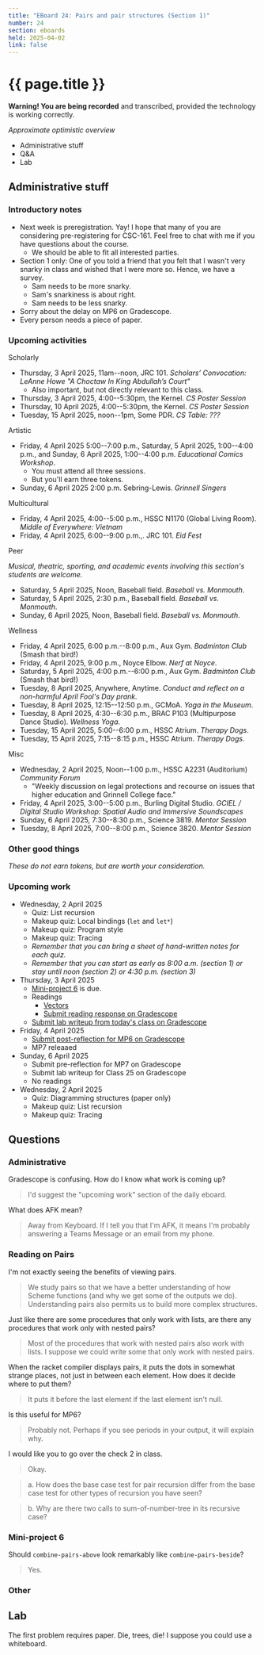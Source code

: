 ```yaml
---
title: "EBoard 24: Pairs and pair structures (Section 1)"
number: 24
section: eboards
held: 2025-04-02
link: false
---
```

# {{ page.title }}

**Warning! You are being recorded** and transcribed, provided the technology
is working correctly.

_Approximate optimistic overview_

* Administrative stuff 
* Q&A
* Lab

Administrative stuff
--------------------

### Introductory notes

* Next week is preregistration. Yay! I hope that many of you are
  considering pre-registering for CSC-161. Feel free to chat with me
  if you have questions about the course.
    * We should be able to fit all interested parties.
* Section 1 only: One of you told a friend that you felt that I wasn't
  very snarky in class and wished that I were more so. Hence, we have
  a survey.
    * Sam needs to be more snarky.
    * Sam's snarkiness is about right.
    * Sam needs to be less snarky.
* Sorry about the delay on MP6 on Gradescope.
* Every person needs a piece of paper.

### Upcoming activities

Scholarly

* Thursday, 3 April 2025, 11am--noon, JRC 101.
  _Scholars’ Convocation: LeAnne Howe
  "A Choctaw In King Abdullah’s Court"_
    * Also important, but not directly relevant to this class.
* Thursday, 3 April 2025, 4:00--5:30pm, the Kernel.
  _CS Poster Session_
* Thursday, 10 April 2025, 4:00--5:30pm, the Kernel.
  _CS Poster Session_
* Tuesday, 15 April 2025, noon--1pm, Some PDR.
  _CS Table: ???_

Artistic

* Friday, 4 April 2025 5:00--7:00 p.m., Saturday, 5 April 2025, 1:00--4:00 p.m.,
  and Sunday, 6 April 2025, 1:00--4:00 p.m.
  _Educational Comics Workshop_.
    * You must attend all three sessions.
    * But you'll earn three tokens.
* Sunday, 6 April 2025 2:00 p.m. Sebring-Lewis.
  _Grinnell Singers_

Multicultural

* Friday, 4 April 2025, 4:00--5:00 p.m., HSSC N1170 (Global Living Room).
  _Middle of Everywhere: Vietnam_
* Friday, 4 April 2025, 6:00--9:00 p.m.,. JRC 101.
  _Eid Fest_

Peer

_Musical, theatric, sporting, and academic events involving this section's
students are welcome._

* Saturday, 5 April 2025, Noon, Baseball field.
  _Baseball vs. Monmouth_.
* Saturday, 5 April 2025, 2:30 p.m., Baseball field.
  _Baseball vs. Monmouth_.
* Sunday, 6 April 2025, Noon, Baseball field.
  _Baseball vs. Monmouth_.

Wellness

* Friday, 4 April 2025, 6:00 p.m.--8:00 p.m., Aux Gym.
  _Badminton Club_ (Smash that bird!)
* Friday, 4 April 2025, 9:00 p.m., Noyce Elbow.
  _Nerf at Noyce_.
* Saturday, 5 April 2025, 4:00 p.m.--6:00 p.m., Aux Gym.
  _Badminton Club_ (Smash that bird!)
* Tuesday, 8 April 2025, Anywhere, Anytime.
  _Conduct and reflect on a non-harmful April Fool's Day prank._
* Tuesday, 8 April 2025, 12:15--12:50 p.m., GCMoA.
  _Yoga in the Museum_.
* Tuesday, 8 April 2025, 4:30--6:30 p.m., 
  BRAC P103 (Multipurpose Dance Studio).
  _Wellness Yoga_.
* Tuesday, 15 April 2025, 5:00--6:00 p.m., HSSC Atrium.
  _Therapy Dogs_.
* Tuesday, 15 April 2025, 7:15--8:15 p.m., HSSC Atrium.
  _Therapy Dogs_.

Misc

* Wednesday, 2 April 2025, Noon--1:00 p.m., HSSC A2231 (Auditorium)
  _Community Forum_
    * "Weekly discussion on legal protections and recourse on issues 
      that higher education and Grinnell College face."
* Friday, 4 April 2025, 3:00--5:00 p.m., Burling Digital Studio.
  _GCIEL / Digital Studio Workshop: Spatial Audio and Immersive Soundscapes_
* Sunday, 6 April 2025, 7:30--8:30 p.m., Science 3819. 
  _Mentor Session_
* Tuesday, 8 April 2025, 7:00--8:00 p.m., Science 3820.
  _Mentor Session_

### Other good things

_These do not earn tokens, but are worth your consideration._

### Upcoming work

* Wednesday, 2 April 2025 
    * Quiz: List recursion
    * Makeup quiz: Local bindings (`let` and `let*`)
    * Makeup quiz: Program style
    * Makeup quiz: Tracing
    * _Remember that you can bring a sheet of hand-written notes for each quiz._
    * _Remember that you can start as early as 8:00 a.m. (section 1) or
      stay until noon (section 2) or 4:30 p.m. (section 3)_
* Thursday, 3 April 2025
    * [Mini-project 6](../mps/mp06) is due.
    * Readings
       * [Vectors](../readings/vectors)
       * [Submit reading response on Gradescope](https://www.gradescope.com/courses/948769/assignments/6026647)
    * [Submit lab writeup from today's class on Gradescope](https://www.gradescope.com/courses/948769/assignments/6026671)
* Friday, 4 April 2025
    * [Submit post-reflection for MP6 on Gradescope](https://www.gradescope.com/courses/948769/assignments/5989932)
    * MP7 releaaed
* Sunday, 6 April 2025
    * Submit pre-reflection for MP7 on Gradescope
    * Submit lab writeup for Class 25 on Gradescope
    * No readings
* Wednesday, 2 April 2025
    * Quiz: Diagramming structures (paper only)
    * Makeup quiz: List recursion
    * Makeup quiz: Tracing

Questions
---------

### Administrative

Gradescope is confusing. How do I know what work is coming up?

> I'd suggest the "upcoming work" section of the daily eboard.

What does AFK mean?

> Away from Keyboard. If I tell you that I'm AFK, it means I'm probably
  answering a Teams Message or an email from my phone.

### Reading on Pairs

I'm not exactly seeing the benefits of viewing pairs.

> We study pairs so that we have a better understanding of how
  Scheme functions (and why we get some of the outputs we do).
  Understanding pairs also permits us to build more complex structures.

Just like there are some procedures that only work with lists, are there any procedures that work only with nested pairs?

> Most of the procedures that work with nested pairs also work with lists.
  I suppose we could write some that only work with nested pairs.

When the racket compiler displays pairs, it puts the dots in somewhat
strange places, not just in between each element. How does it decide
where to put them?

> It puts it before the last element if the last element isn't null.

Is this useful for MP6?

> Probably not. Perhaps if you see periods in your output, it will
  explain why.

I would like you to go over the check 2 in class.

> Okay.

> a. How does the base case test for pair recursion differ from the
  base case test for other types of recursion you have seen?

> b. Why are there two calls to sum-of-number-tree in its recursive case?

### Mini-project 6

Should `combine-pairs-above` look remarkably like `combine-pairs-beside`?

> Yes.

### Other

Lab
---

The first problem requires paper. Die, trees, die! I suppose you could
use a whiteboard.
